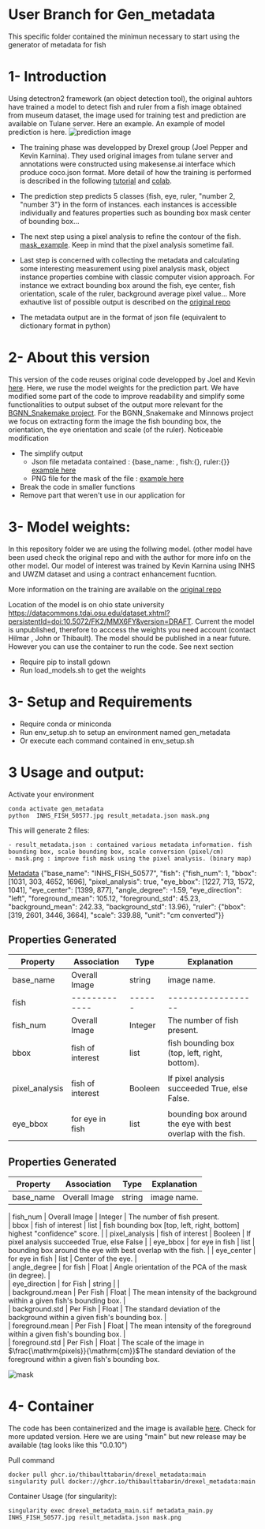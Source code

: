 # User Branch for Gen_metadata
This specific folder contained the minimun necessary to start using the generator of metadata for fish

# 1- Introduction

Using detectron2 framework (an object detection tool), the original auhtors have trained a model to detect fish and ruler from a fish image obtained from museum dataset, the image used for training test and prediction are available on Tulane server. Here an example. An example of model prediction is here. 
![prediction image](https://github.com/thibaulttabarin/drexel_metadata/blob/main/gen_metadata_mini/image_test/prediction_50577.jpg)

- The training phase was developped by Drexel group (Joel Pepper and Kevin Karnina). They used original images from tulane server and annotations were constructed using makesense.ai interface which produce coco.json format. More detail of how the training is performed is described in the following [tutorial](https://detectron2.readthedocs.io/en/latest/tutorials/getting_started.html) and [colab](https://colab.research.google.com/drive/16jcaJoc6bCFAQ96jDe2HwtXj7BMD_-m5).
    
- The prediction step predicts 5 classes {fish, eye, ruler, "number 2, "number 3"} in the form of instances. each instances is accessible individually and features properties such as bounding box mask center of bounding box... 
    
- The next step using a pixel analysis to refine the contour of the fish. [mask_example](https://github.com/thibaulttabarin/drexel_metadata/blob/main/gen_metadata_mini/image_test/mask_50577.png). Keep in mind that the pixel analysis sometime fail.
- Last step is concerned with collecting the metadata and calculating some interesting measurement using pixel analysis mask, object instance properties combine with classic computer vision approach. For instance we extract bounding box around the fish, eye center, fish orientation, scale of the ruler, background average pixel value... More exhautive list of possible output is described on the [original repo](https://github.com/hdr-bgnn/drexel_metadata)

- The metadata output are in the format of json file (equivalent to dictionary format in python)

# 2- About this version

This version of the code reuses original code developped by Joel and Kevin [here](https://github.com/hdr-bgnn/drexel_metadata). Here, we ruse the model weights for the prediction part. We have modified some part of the code to improve readability and simplify some functionalities to output subset of the output more relevant for the [BGNN_Snakemake project](https://github.com/hdr-bgnn/BGNN_Snakemake). For the BGNN_Snakemake and Minnows project we focus on extracting form the image the fish bounding box, the orientation, the eye orientation and scale (of the ruler). Noticeable modification
+ The simplify output
    - Json file metadata contained : {base_name: , fish:{}, ruler:{}} [example here]()
    - PNG file for the mask of the file : [example here]()
+ Break the code in smaller functions
+ Remove part that weren't use in our application for 


# 3- Model weights: 

In this repository folder we are using the follwing model. (other model have been used check the original repo and with the author for more info on the other model.  Our model of interest was trained by Kevin Karnina using INHS and UWZM dataset and using a contract enhancement fucntion.

More information on the training are available on the [original repo](https://github.com/hdr-bgnn/drexel_metadata)

Location of the model is on ohio state university https://datacommons.tdai.osu.edu/dataset.xhtml?persistentId=doi:10.5072/FK2/MMX6FY&version=DRAFT. Current the model is unpublished, therefore to acccess the weights you need account (contact Hilmar , John or Thibault). The model should be published in a near future. However you can use the container to run the code. See next section
   - Require pip to install gdown
   - Run load_models.sh to get the weights
   
# 3- Setup and Requirements

   - Require conda or miniconda
   - Run env_setup.sh to setup an environment named gen_metadata
   - Or execute each command contained in env_setup.sh
   
# 3 Usage and output: 

Activate your environment  
```
conda activate gen_metadata
python  INHS_FISH_50577.jpg result_metadata.json mask.png
```

This will generate 2 files:

    - result_metadata.json : contained various metadata information. fish bounding box, scale bounding box, scale conversion (pixel/cm)
    - mask.png : improve fish mask using the pixel analysis. (binary map)
    
[Metadata](https://github.com/thibaulttabarin/drexel_metadata/blob/main/gen_metadata_mini/image_test/metadata_50577.json)
{"base_name": "INHS_FISH_50577", "fish": {"fish_num": 1, "bbox": [1031, 303, 4652, 1696], "pixel_analysis": true, "eye_bbox": [1227, 713, 1572, 1041], "eye_center": [1399, 877], "angle_degree": -1.59, "eye_direction": "left", "foreground_mean": 105.12, "foreground_std": 45.23, "background_mean": 242.33, "background_std": 13.96}, "ruler": {"bbox": [319, 2601, 3446, 3664], "scale": 339.88, "unit": "cm converted"}}

## Properties Generated

| **Property**            | **Association** | **Type** | **Explanation**                                                                                                                                   |
|----------------------------------|--------------------------|-------------------|-------------------------------------------------------------------------------------------------------------------------------------------------------------|
| base\_name              | Overall Image            | string           | image name.                                                                                                                     |
| fish                    | -------------            | ------           | ------------------                                                                                                                      |
| fish\_num               | Overall Image            | Integer           | The number of fish present.                                                                                                                      |
| bbox                    | fish of interest         | list              | fish bounding box (top, left, right, bottom). 
                                                                             |
| pixel_analysis          | fish of interest         | Booleen           | If pixel analysis succeeded True, else False.
                                                                             |                                         
| eye_bbox                | for eye in fish          | list              | bounding box around the eye with best overlap with the fish.                                                                                                |                                                          
                                                                             
## Properties Generated

| **Property**            | **Association** | **Type** | **Explanation**                                                                                                                                   |
|----------------------------------|--------------------------|-------------------|-------------------------------------------------------------------------------------------------------------------------------------------------------------|
| base\_name              | Overall Image            | string           | image name.

| fish\_num               | Overall Image            | Integer           | The number of fish present.                                                                                                                               
| bbox                    | fish of interest         | list              | fish bounding box [top, left, right, bottom] highest "confidence" score.
|
| pixel_analysis          | fish of interest         | Booleen           | If pixel analysis succeeded True, else False
|
| eye_bbox                | for eye in fish          | list              | bounding box around the eye with best overlap with the fish.
|
| eye_center              | for eye in fish          | list              | Center of the eye.                                                              |                                                 
| angle_degree            | for fish                 | Float             | Angle orientation of the PCA of the mask (in degree).                |                                                                          
| eye_direction           | for Fish                 | string            |      |                                                                              
| background.mean         | Per Fish                 | Float             | The mean intensity of the background within a given fish's bounding box.       |                                                                             
| background.std          | Per Fish                 | Float             | The standard deviation of the background within a given fish's bounding box.    |                                                                            
| foreground.mean         | Per Fish                 | Float             | The mean intensity of the foreground within a given fish's bounding box.       |                                                                             
| foreground.std          | Per Fish                 | Float             | The scale of the image in $\frac{\mathrm{pixels}}{\mathrm{cm}}$The standard deviation of the foreground within a given fish's bounding box.                                                                                


![mask](https://github.com/thibaulttabarin/drexel_metadata/blob/main/gen_metadata_mini/image_test/mask_50577.png)

# 4- Container

The code has been containerized and the image is available [here](https://github.com/thibaulttabarin/drexel_metadata/pkgs/container/drexel_metadata). Check for more updated version. Here we are using "main" but new release may be available (tag looks like this "0.0.10")

Pull command
```
docker pull ghcr.io/thibaulttabarin/drexel_metadata:main
singularity pull docker://ghcr.io/thibaulttabarin/drexel_metadata:main
```

Container Usage (for singularity):
```
singularity exec drexel_metadata_main.sif metadata_main.py INHS_FISH_50577.jpg result_metadata.json mask.png
``` 
